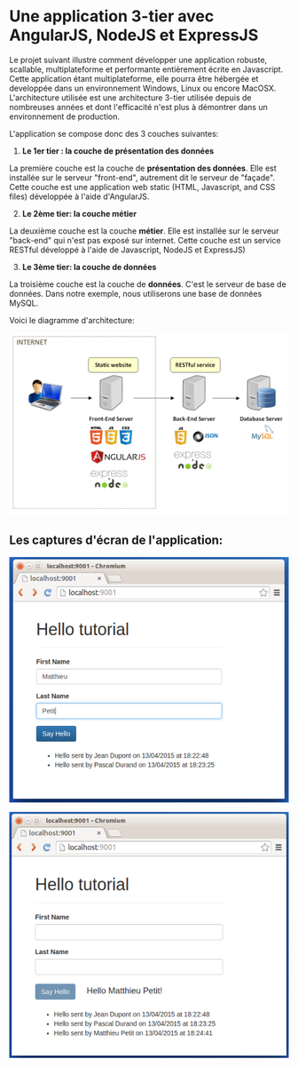# Une application 3-tier avec AngularJS, NodeJS et ExpressJS

Le projet suivant illustre comment développer une application robuste, scallable, multiplateforme et performante entièrement écrite en Javascript. Cette application étant multiplateforme, elle pourra être hébergée et developpée dans un environnement Windows, Linux ou encore MacOSX. L'architecture utilisée est une architecture 3-tier utilisée depuis de nombreuses années et dont l'efficacité n'est plus à démontrer dans un environnement de production.

L'application se compose donc des 3 couches suivantes:

1. **Le 1er tier : la couche de présentation des données**

La première couche est la couche de **présentation des données**. Elle est installée sur le serveur "front-end", autrement dit le serveur de "façade". Cette couche est une application web static (HTML, Javascript, and CSS files) développée à l'aide d'AngularJS.

2. **Le 2ème tier: la couche métier**

La deuxième couche est la couche **métier**. Elle est installée sur le serveur "back-end" qui n'est pas exposé sur internet. Cette couche est un service RESTful développé à l'aide de Javascript, NodeJS et ExpressJS)

3. **Le 3ème tier: la couche de données**

La troisième couche est la couche de **données**. C'est le serveur de base de données. Dans notre exemple, nous utiliserons une base de données MySQL.

Voici le diagramme d'architecture: 

![Image](/documentation/images/architecture.png)

## Les captures d'écran de l'application: 

![Image](/documentation/images/screen3.png)

![Image](/documentation/images/screen4.png)


